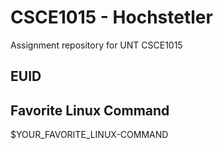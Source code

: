 # CSCE1015 - Hochstetler
Assignment repository for UNT CSCE1015
## EUID

## Favorite Linux Command
$YOUR_FAVORITE_LINUX-COMMAND
